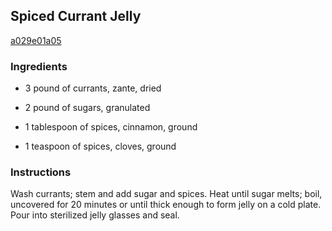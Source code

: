 ## Spiced Currant Jelly

[a029e01a05](http://www.food.com/recipe/spiced-currant-jelly-292285)

### Ingredients

 - 3 pound of currants, zante, dried

 - 2 pound of sugars, granulated

 - 1 tablespoon of spices, cinnamon, ground

 - 1 teaspoon of spices, cloves, ground

### Instructions

Wash currants; stem and add sugar and spices. Heat until sugar melts; boil, uncovered for 20 minutes or until thick enough to form jelly on a cold plate. Pour into sterilized jelly glasses and seal.